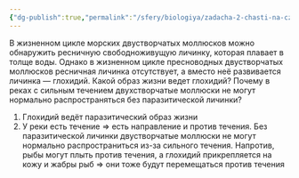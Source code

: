 ```yaml
---
{"dg-publish":true,"permalink":"/sfery/biologiya/zadacha-2-chasti-na-czikl-dvustvorchatyh/","tags":["Зоология"]}
---
```


В жизненном цикле морских двустворчатых моллюсков можно обнаружить ресничную свободноживущую личинку, которая плавает в толще воды. Однако в жизненном цикле пресноводных двустворчатых моллюсков ресничная личинка отсутствует, а вместо неё развивается личинка — глохидий. Какой образ жизни ведет глохидий? Почему в реках с сильным течением двухстворчатые моллюски не могут нормально распространяться без паразитической личинки?

1. Глохидий ведёт паразитический образ жизни
2. У реки есть течение => есть направление и против течения. Без паразитической личинки двустворчатые моллюски не могут нормально распространиться из-за сильного течения. Напротив, рыбы могут плыть против течения, а глохидий прикрепляется на кожу и жабры рыб => они тоже будут перемещаться против течения
